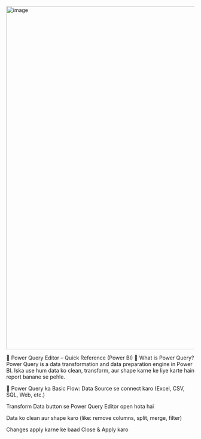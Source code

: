 <img width="1812" height="918" alt="image" src="https://github.com/user-attachments/assets/5824b723-f0e0-422d-914a-2889ec42ca6a" />


🔧 Power Query Editor – Quick Reference (Power BI)
📌 What is Power Query?
Power Query is a data transformation and data preparation engine in Power BI. Iska use hum data ko clean, transform, aur shape karne ke liye karte hain report banane se pehle.

🔁 Power Query ka Basic Flow:
Data Source se connect karo (Excel, CSV, SQL, Web, etc.)

Transform Data button se Power Query Editor open hota hai

Data ko clean aur shape karo (like: remove columns, split, merge, filter)

Changes apply karne ke baad Close & Apply karo

